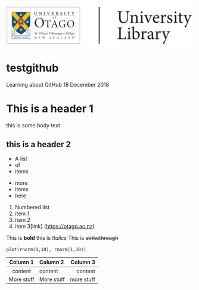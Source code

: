 ![Otago Library logo](Library_Logo.jpg)

# testgithub
Learning about GitHub 18 December 2018


# This is a header 1

this is some body text

## this is a header 2

* A list
* of
* items

- more
- items
- here

1. Numbered list
2. item 1
1. item 2
1. item 3[link] (https://otago.ac.nz)

This is **bold** this is *Italics* This is ~~strikethrough~~

``` 
plot(rnorm(1,10), rnorm(1,10))
```

|Column 1|Column 2|Column 3|
|:------:|:--------|-------:|
|content|content|content|
|More stuff|More stuff|more stuff|


